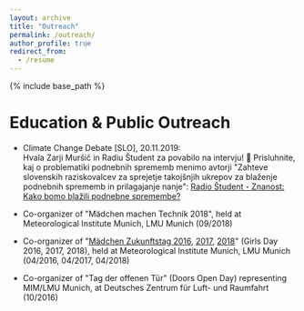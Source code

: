 ```yaml
---
layout: archive
title: "Outreach"
permalink: /outreach/
author_profile: true
redirect_from:
  - /resume
---
```


{% include base_path %}

Education & Public Outreach 
======
* Climate Change Debate [SLO], 20.11.2019:<br/> 
Hvala Zarji Muršič in Radiu Študent za povabilo na intervju! 🙂 Prisluhnite, kaj o problematiki podnebnih sprememb menimo avtorji "Zahteve slovenskih raziskovalcev za sprejetje takojšnjih ukrepov za blaženje podnebnih sprememb in prilagajanje nanje": [Radio Študent - Znanost: Kako bomo blažili podnebne spremembe?](https://radiostudent.si/znanost/zr-intervju/kako-bomo-bla%C5%BEili-podnebne-spremembe?fbclid=IwAR2y3n6dfT9tYwNvE19qQpJQxxlx4NXMCNswiruB8Ier-CspBRPHdpXCQM4) 

* Co-organizer of "Mädchen machen Technik 2018", held at Meteorological Institute Munich, LMU Munich (09/2018)<br/>

* Co-organizer of "[Mädchen Zukunftstag 2016]((https://www.wavestoweather.de/equal_opportunity/activities/girls_day_2016/index.html)), [2017](https://www.wavestoweather.de/equal_opportunity/activities/girls_day_2017/index.html), [2018](https://www.wavestoweather.de/equal_opportunity/activities/girlsday-2018/index.html)" (Girls Day 2016, 2017, 2018), held at Meteorological Institute Munich, LMU Munich (04/2016, 04/2017, 04/2018)<br/>

* Co-organizer of "Tag der offenen Tür" (Doors Open Day) representing MIM/LMU Munich, at Deutsches Zentrum für Luft- und Raumfahrt (10/2016)






